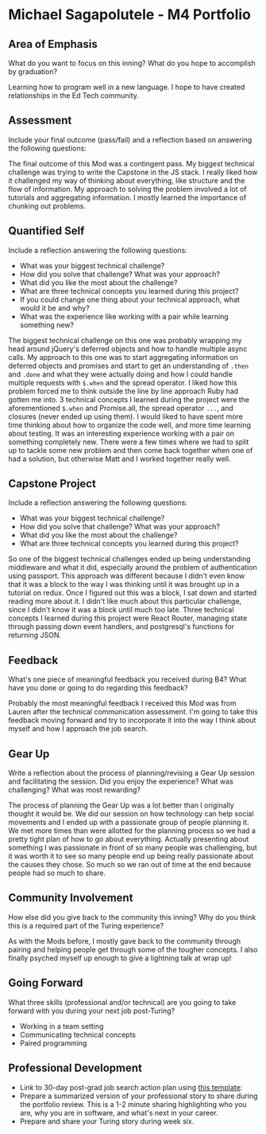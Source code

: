 # Michael Sagapolutele - M4 Portfolio

## Area of Emphasis

What do you want to focus on this inning? What do you hope to accomplish by graduation?

Learning how to program well in a new language. I hope to have created relationships in the Ed Tech community.

## Assessment

Include your final outcome (pass/fail) and a reflection based on answering the following questions:

The final outcome of this Mod was a contingent pass. My biggest technical challenge was trying to write the Capstone in the JS stack. I really liked how it challenged my way of thinking about everything, like structure and the flow of information. My approach to solving the problem involved a lot of tutorials and aggregating information. I mostly learned the importance of chunking out problems.

## Quantified Self

Include a reflection answering the following questions:

* What was your biggest technical challenge?
* How did you solve that challenge? What was your approach?
* What did you like the most about the challenge?
* What are three technical concepts you learned during this project?
* If you could change one thing about your technical approach, what would it be and why?
* What was the experience like working with a pair while learning something new?

The biggest technical challenge on this one was probably wrapping my head around jQuery's deferred objects and how to handle multiple async calls. My approach to this one was to start aggregating information on deferred objects and promises and start to get an understanding of `.then` and `.done` and what they were actually doing and how I could handle multiple requests with `$.when` and the spread operator. I liked how this problem forced me to think outside the line by line approach Ruby had gotten me into. 3 technical concepts I learned during the project were the aforementioned `$.when` and Promise.all, the spread operator `...`, and closures (never ended up using them). I would liked to have spent more time thinking about how to organize the code well, and more time learning about testing. It was an interesting experience working with a pair on something completely new. There were a few times where we had to split up to tackle some new problem and then come back together when one of had a solution, but otherwise Matt and I worked together really well.

## Capstone Project

Include a reflection answering the following questions:

* What was your biggest technical challenge?
* How did you solve that challenge? What was your approach?
* What did you like the most about the challenge?
* What are three technical concepts you learned during this project?

So one of the biggest technical challenges ended up being understanding middleware and what it did, especially around the problem of authentication using passport. This approach was different because I didn't even know that it was a block to the way I was thinking until it was brought up in a tutorial on redux. Once I figured out this was a block, I sat down and started reading more about it. I didn't like much about this particular challenge, since I didn't know it was a block until much too late. Three technical concepts I learned during this project were React Router, managing state through passing down event handlers, and postgresql's functions for returning JSON.

## Feedback

What's one piece of meaningful feedback you received during B4? What have you done or going to do regarding this feedback?

Probably the most meaningful feedback I received this Mod was from Lauren after the technical communication assessment. I'm going to take this feedback moving forward and try to incorporate it into the way I think about myself and how I approach the job search.

## Gear Up

Write a reflection about the process of planning/revising a Gear Up session and facilitating the session. Did you enjoy the experience? What was challenging? What was most rewarding?

The process of planning the Gear Up was a lot better than I originally thought it would be. We did our session on how technology can help social movements and I ended up with a passionate group of people planning it. We met more times than were allotted for the planning process so we had a pretty tight plan of how to go about everything. Actually presenting about something I was passionate in front of so many people was challenging, but it was worth it to see so many people end up being really passionate about the causes they chose. So much so we ran out of time at the end because people had so much to share.

## Community Involvement

How else did you give back to the community this inning? Why do you think this is a required part of the Turing experience?

As with the Mods before, I mostly gave back to the community through pairing and helping people get through some of the tougher concepts. I also finally psyched myself up enough to give a lightning talk at wrap up!

## Going Forward

What three skills (professional and/or technical) are you going to take forward with you during your next job post-Turing?

- Working in a team setting
- Communicating technical concepts
- Paired programming

## Professional Development

* Link to 30-day post-grad job search action plan using [this template](https://github.com/turingschool/career-development-curriculum/blob/master/module_four/post_grad_plan.md):
* Prepare a summarized version of your professional story to share during the portfolio review. This is a 1-2 minute sharing highlighting who you are, why you are in software, and what's next in your career.
* Prepare and share your Turing story during week six.
